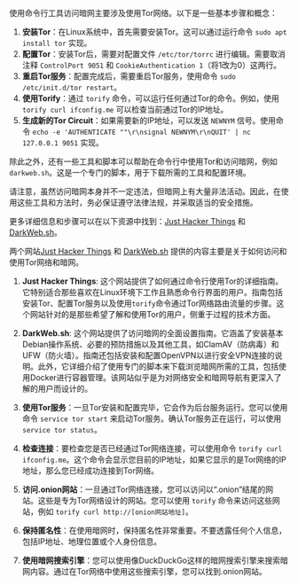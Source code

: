 使用命令行工具访问暗网主要涉及使用Tor网络。以下是一些基本步骤和概念：

1. **安装Tor**：在Linux系统中，首先需要安装Tor。这可以通过运行命令 `sudo apt install tor` 实现。
2. **配置Tor**：安装Tor后，需要对配置文件 `/etc/tor/torrc` 进行编辑。需要取消注释 `ControlPort 9051` 和 `CookieAuthentication 1`（将1改为0）这两行。
3. **重启Tor服务**：配置完成后，需要重启Tor服务，使用命令 `sudo /etc/init.d/tor restart`。
4. **使用Torify**：通过 `torify` 命令，可以运行任何通过Tor的命令。例如，使用 `torify curl ifconfig.me` 可以检查当前通过Tor的IP地址。
5. **生成新的Tor Circuit**：如果需要新的IP地址，可以发送 `NEWNYM` 信号。使用命令 `echo -e 'AUTHENTICATE ""\r\nsignal NEWNYM\r\nQUIT' | nc 127.0.0.1 9051` 实现。

除此之外，还有一些工具和脚本可以帮助在命令行中使用Tor和访问暗网，例如 `darkweb.sh`。这是一个专门的脚本，用于下载所需的工具和配置环境。

请注意，虽然访问暗网本身并不一定违法，但暗网上有大量非法活动。因此，在使用这些工具和方法时，务必保证遵守法律法规，并采取适当的安全措施。

更多详细信息和步骤可以在以下资源中找到：[Just Hacker Things](https://justhackerthings.com/post/using-tor-from-the-command-line/) 和 [DarkWeb.sh](https://darkweb.sh/setup/)。

两个网站[Just Hacker Things](https://justhackerthings.com/post/using-tor-from-the-command-line/) 和 [DarkWeb.sh](https://darkweb.sh/setup/) 提供的内容主要是关于如何访问和使用Tor网络和暗网。

1. **Just Hacker Things**: 这个网站提供了如何通过命令行使用Tor的详细指南。它特别适合那些喜欢在Linux环境下工作且熟悉命令行界面的用户。指南包括安装Tor、配置Tor服务以及使用`torify`命令通过Tor网络路由流量的步骤。这个网站针对的是那些希望了解和使用Tor的用户，侧重于过程的技术方面。

2. **DarkWeb.sh**: 这个网站提供了访问暗网的全面设置指南。它涵盖了安装基本Debian操作系统、必要的预防措施以及其他工具，如ClamAV（防病毒）和UFW（防火墙）。指南还包括安装和配置OpenVPN以进行安全VPN连接的说明。此外，它详细介绍了使用专门的脚本来下载浏览暗网所需的工具，包括使用Docker进行容器管理。该网站似乎是为对网络安全和暗网导航有更深入了解的用户而设计的。

   

1. **使用Tor服务**：一旦Tor安装和配置完毕，它会作为后台服务运行。您可以使用命令 `service tor start` 来启动Tor服务。确认Tor服务正在运行，可以使用 `service tor status`。
2. **检查连接**：要检查您是否已经通过Tor网络连接，可以使用命令 `torify curl ifconfig.me`。这个命令会显示您目前的IP地址，如果它显示的是Tor网络的IP地址，那么您已经成功连接到Tor网络。
3. **访问.onion网站**：一旦通过Tor网络连接，您可以访问以“.onion”结尾的网站。这些是专为Tor网络设计的网站。您可以使用 `torify` 命令来访问这些网站，例如 `torify curl http://[onion网站地址]`。
4. **保持匿名性**：在使用暗网时，保持匿名性非常重要。不要透露任何个人信息，包括IP地址、地理位置或个人身份信息。
5. **使用暗网搜索引擎**：您可以使用像DuckDuckGo这样的暗网搜索引擎来搜索暗网内容。通过在Tor网络中使用这些搜索引擎，您可以找到.onion网站。